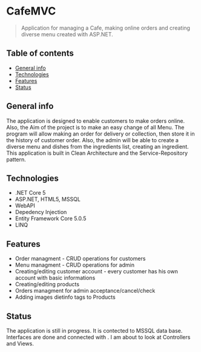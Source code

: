 # CafeMVC
>Application  for managing  a Cafe, making online orders and creating diverse menu created with ASP.NET.

## Table of contents
* [General info](#general-info)
* [Technologies](#technologies)
* [Features](#features)
* [Status](#status)


## General info
The application is designed to enable customers to make orders online. Also, the Aim of the project is to make an easy change of all Menu. The program will allow making an order for delivery or collection, then store it in the history of customer order. Also, the admin will be able to create a diverse menu and dishes from the ingredients list, creating an ingredient.
This application is built in Clean Architecture and the Service-Repository pattern.

## Technologies
* .NET Core 5
* ASP.NET, HTML5, MSSQL
* WebAPI
* Depedency Injection
* Entity Framework Core 5.0.5
* LINQ


## Features
* Order managment - CRUD operations for customers
* Menu managment - CRUD operations for admin
* Creating/editing customer account - every customer has his own account with basic informations
* Creating/editing products
* Orders managment for admin acceptance/cancel/check 
* Adding images dietinfo tags to Products
## Status
The application is still in progress. It is contected to MSSQL data base. Interfaces are done and connected with . I am about to look at Controllers and Views.

